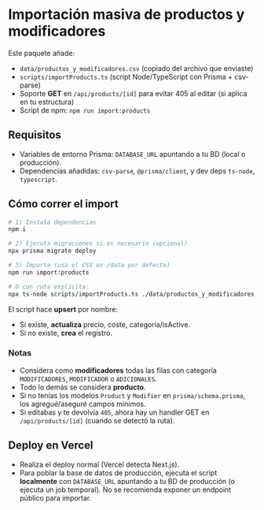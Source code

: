 # Importación masiva de productos y modificadores

Este paquete añade:
- `data/productos_y_modificadores.csv` (copiado del archivo que enviaste)
- `scripts/importProducts.ts` (script Node/TypeScript con Prisma + csv-parse)
- Soporte **GET** en `/api/products/[id]` para evitar 405 al editar (si aplica en tu estructura)
- Script de npm: `npm run import:products`

## Requisitos
- Variables de entorno Prisma: `DATABASE_URL` apuntando a tu BD (local o producción).
- Dependencias añadidas: `csv-parse`, `@prisma/client`, y dev deps `ts-node`, `typescript`.

## Cómo correr el import
```bash
# 1) Instala dependencias
npm i

# 2) Ejecuta migraciones si es necesario (opcional)
npx prisma migrate deploy

# 3) Importa (usa el CSV en /data por defecto)
npm run import:products

# O con ruta explícita:
npx ts-node scripts/importProducts.ts ./data/productos_y_modificadores.csv
```

El script hace **upsert** por nombre:
- Si existe, **actualiza** precio, coste, categoría/isActive.
- Si no existe, **crea** el registro.

### Notas
- Considera como **modificadores** todas las filas con categoría `MODIFICADORES`, `MODIFICADOR` o `ADICIONALES`.
- Todo lo demás se considera **producto**.
- Si no tenías los modelos `Product` y `Modifier` en `prisma/schema.prisma`, los agregué/aseguré campos mínimos.
- Si editabas y te devolvía `405`, ahora hay un handler GET en `/api/products/[id]` (cuando se detectó la ruta).

## Deploy en Vercel
- Realiza el deploy normal (Vercel detecta Next.js). 
- Para poblar la base de datos de producción, ejecuta el script **localmente** con `DATABASE_URL` apuntando a tu BD de producción (o ejecuta un job temporal). No se recomienda exponer un endpoint público para importar.
